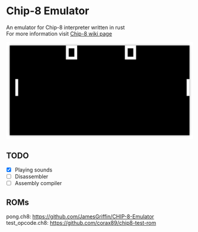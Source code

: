# Chip-8 Emulator
An emulator for Chip-8 interpreter written in rust  
For more information visit [Chip-8 wiki page](https://en.wikipedia.org/wiki/CHIP-8)

![pong screenshot](./screenshots/pong.png)

## TODO
- [X] Playing sounds  
- [ ] Disassembler
- [ ] Assembly compiler

## ROMs
pong.ch8: https://github.com/JamesGriffin/CHIP-8-Emulator  
test_opcode.ch8: https://github.com/corax89/chip8-test-rom
